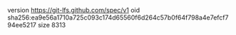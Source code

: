 version https://git-lfs.github.com/spec/v1
oid sha256:ea9e56a1710a725c093c174d65560f6d264c57b0f64f798a4e7efcf794ee5217
size 8313
